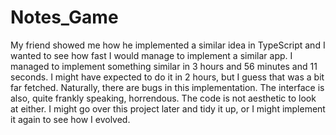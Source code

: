# Notes_Game
My friend showed me how he implemented a similar idea in TypeScript and I wanted to see how fast I would manage to implement a similar app. I managed to implement something similar in 3 hours and 56 minutes and 11 seconds. I might have expected to do it in 2 hours, but I guess that was a bit far fetched. Naturally, there are bugs in this implementation. The interface is also, quite frankly speaking, horrendous. The code is not aesthetic to look at either. I might go over this project later and tidy it up, or I might implement it again to see how I evolved. 
